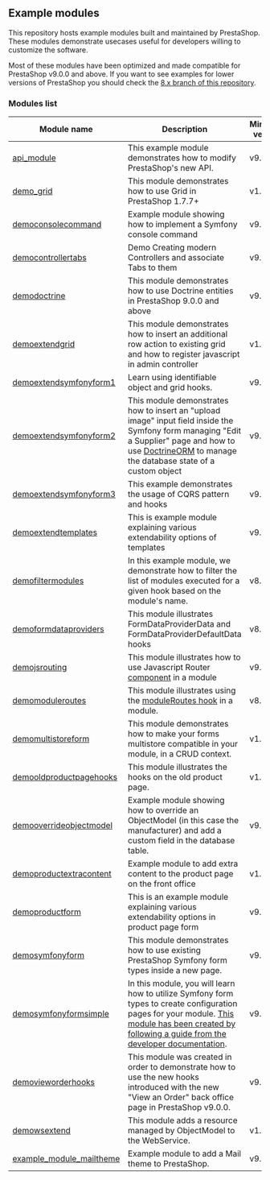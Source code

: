 ## Example modules

This repository hosts example modules built and maintained by PrestaShop.
These modules demonstrate usecases useful for developers willing to customize the software.

Most of these modules have been optimized and made compatible for PrestaShop v9.0.0 and above. If you want to see examples for lower versions of PrestaShop you should check the [8.x branch of this repository](https://github.com/PrestaShop/example-modules/tree/8.x).

### Modules list

| Module name                                                                                                    | Description                                                                                                                                                                                                                                                                                        | Minimum version |
|----------------------------------------------------------------------------------------------------------------|----------------------------------------------------------------------------------------------------------------------------------------------------------------------------------------------------------------------------------------------------------------------------------------------------|-----------------|
| [api_module](https://github.com/PrestaShop/example-modules/tree/master/api_module)                             | This example module demonstrates how to modify PrestaShop's new API.                                                                                                                                                                                                                               | v9.0.0          |
| [demo_grid](https://github.com/PrestaShop/example-modules/tree/master/demo_grid)                               | This module demonstrates how to use Grid in PrestaShop 1.7.7+                                                                                                                                                                                                                                      | v1.7.7          |
| [democonsolecommand](https://github.com/PrestaShop/example-modules/tree/master/democonsolecommand)             | Example module showing how to implement a Symfony console command                                                                                                                                                                                                                                  | v9.0.0          |
| [democontrollertabs](https://github.com/PrestaShop/example-modules/tree/master/democontrollertabs)             | Demo Creating modern Controllers and associate Tabs to them                                                                                                                                                                                                                                        | v9.0.0          |
| [demodoctrine](https://github.com/PrestaShop/example-modules/tree/master/demodoctrine)                         | This module demonstrates how to use Doctrine entities in PrestaShop 9.0.0 and above                                                                                                                                                                                                                | v9.0.0          |
| [demoextendgrid](https://github.com/PrestaShop/example-modules/tree/master/demoextendgrid)                     | This module demonstrates how to insert an additional row action to existing grid and how to register javascript in admin controller                                                                                                                                                                | v1.7.7          |
| [demoextendsymfonyform1](https://github.com/PrestaShop/example-modules/tree/master/demoextendsymfonyform1)     | Learn using identifiable object and grid hooks.                                                                                                                                                                                                                                                    | v9.0.0          |
| [demoextendsymfonyform2](https://github.com/PrestaShop/example-modules/tree/master/demoextendsymfonyform2)     | This module demonstrates how to insert an "upload image" input field inside the Symfony form managing "Edit a Supplier" page and how to use [DoctrineORM](https://www.doctrine-project.org/projects/orm.html) to manage the database state of a custom object                                      | v9.0.0          |
| [demoextendsymfonyform3](https://github.com/PrestaShop/example-modules/tree/master/demoextendsymfonyform3)     | This example demonstrates the usage of CQRS pattern and hooks                                                                                                                                                                                                                                      | v9.0.0          |
| [demoextendtemplates](https://github.com/PrestaShop/example-modules/tree/master/demoextendtemplates)           | This is example module explaining various extendability options of templates                                                                                                                                                                                                                       | v9.0.0          |
| [demofiltermodules](https://github.com/PrestaShop/example-modules/tree/master/demofiltermodules)               | In this example module, we demonstrate how to filter the list of modules executed for a given hook based on the module's name.                                                                                                                                                                     | v8.2.1          |
| [demoformdataproviders](https://github.com/PrestaShop/example-modules/tree/master/demoformdataproviders)       | This module illustrates FormDataProviderData and FormDataProviderDefaultData hooks                                                                                                                                                                                                                 | v8.0.0          |
| [demojsrouting](https://github.com/PrestaShop/example-modules/tree/master/demojsrouting)                       | This module illustrates how to use Javascript Router [component](https://devdocs.prestashop.com/1.7/development/components/global-components/) in a module                                                                                                                                         | v9.0.0          |
| [demomoduleroutes](https://github.com/PrestaShop/example-modules/tree/master/demomoduleroutes)                 | This module illustrates using the [moduleRoutes hook](https://devdocs.prestashop-project.org/8/modules/concepts/hooks/list-of-hooks/moduleroutes/) in a module.                                                                                                                                    | v8.0.0          |
| [demomultistoreform](https://github.com/PrestaShop/example-modules/tree/master/demomultistoreform)             | This module demonstrates how to make your forms multistore compatible in your module, in a CRUD context.                                                                                                                                                                                           | v1.7.8          |
| [demooldproductpagehooks](https://github.com/PrestaShop/example-modules/tree/master/demooldproductpagehooks)   | This module illustrates the hooks on the old product page.                                                                                                                                                                                                                                         | v1.7.8          |
| [demooverrideobjectmodel](https://github.com/PrestaShop/example-modules/tree/master/demooverrideobjectmodel)   | Example module showing how to override an ObjectModel (in this case the manufacturer) and add a custom field in the database table.                                                                                                                                                                | v9.0.0          |
| [demoproductextracontent](https://github.com/PrestaShop/example-modules/tree/master/demoproductextracontent)   | Example module to add extra content to the product page on the front office                                                                                                                                                                                                                        | v1.7.0          |
| [demoproductform](https://github.com/PrestaShop/example-modules/tree/master/demoproductform)                   | This is an example module explaining various extendability options in product page form                                                                                                                                                                                                            | v9.0.0          |
| [demosymfonyform](https://github.com/PrestaShop/example-modules/tree/master/demosymfonyform)                   | This module demonstrates how to use existing PrestaShop Symfony form types inside a new page.                                                                                                                                                                                                      | v9.0.0          |
| [demosymfonyformsimple](https://github.com/PrestaShop/example-modules/tree/master/demosymfonyformsimple)       | In this module, you will learn how to utilize Symfony form types to create configuration pages for your module. [This module has been created by following a guide from the developer documentation](https://devdocs.prestashop-project.org/8/modules/creation/adding-configuration-page-modern/). | v9.0.0          |
| [demovieworderhooks](https://github.com/PrestaShop/example-modules/tree/master/demovieworderhooks)             | This module was created in order to demonstrate how to use the new hooks introduced with the new "View an Order" back office page in PrestaShop v9.0.0.                                                                                                                                            | v9.0.0          |
| [demowsextend](https://github.com/PrestaShop/example-modules/tree/master/demowsextend)                         | This module adds a resource managed by ObjectModel to the WebService.                                                                                                                                                                                                                              | v1.7.8          |
| [example_module_mailtheme](https://github.com/PrestaShop/example-modules/tree/master/example_module_mailtheme) | Example module to add a Mail theme to PrestaShop.                                                                                                                                                                                                                                                  | v9.0.0          |

